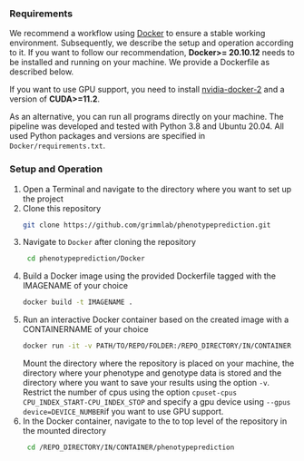 ### Requirements
We recommend a workflow using [Docker](https://www.docker.com/) to ensure a stable working environment.
Subsequently, we describe the setup and operation according to it. 
If you want to follow our recommendation, **Docker>= 20.10.12** needs to be installed and running on your machine. We provide a Dockerfile as described below.

If you want to use GPU support, you need to install [nvidia-docker-2](https://github.com/NVIDIA/nvidia-docker) and a version of **CUDA>=11.2**.

As an alternative, you can run all programs directly on your machine. 
The pipeline was developed and tested with Python 3.8 and Ubuntu 20.04.
All used Python packages and versions are specified in `Docker/requirements.txt`.

### Setup and Operation
1. Open a Terminal and navigate to the directory where you want to set up the project
2. Clone this repository
    ```bash
    git clone https://github.com/grimmlab/phenotypeprediction.git
    ```
3. Navigate to `Docker` after cloning the repository
   ```bash
    cd phenotypeprediction/Docker
   ```
4. Build a Docker image using the provided Dockerfile tagged with the IMAGENAME of your choice
    ```bash
    docker build -t IMAGENAME .
    ```
5. Run an interactive Docker container based on the created image with a CONTAINERNAME of your choice
    ```bash
    docker run -it -v PATH/TO/REPO/FOLDER:/REPO_DIRECTORY/IN/CONTAINER -v /PATH/TO/DATA/DIRECTORY:/DATA_DIRECTORY/IN/CONTAINER -v /PATH/TO/RESULTS/SAVE/DIRECTORY:/SAVE_DIRECTORY/IN/CONTAINER --cpuset-cpus CPU_INDEX_START-CPU_INDEX_STOP --gpus device=DEVICE_NUMBER --name CONTAINERNAME IMAGENAME
    ```
    Mount the directory where the repository is placed on your machine, the directory where your phenotype and genotype data is stored and the directory where you want to save your results using the option `-v`.
    Restrict the number of cpus using the option `cpuset-cpus CPU_INDEX_START-CPU_INDEX_STOP` and specify a gpu device using `--gpus device=DEVICE_NUMBER`if you want to use GPU support.
6. In the Docker container, navigate to the to top level of the repository in the mounted directory
   ```bash
    cd /REPO_DIRECTORY/IN/CONTAINER/phenotypeprediction
   ```